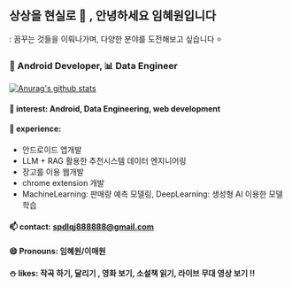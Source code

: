 ## 상상을 현실로 🐬 , 안녕하세요 임혜원입니다

: 꿈꾸는 것들을 이뤄나가며, 다양한 분야를 도전해보고 싶습니다 ⭐️

### 🤖 Android Developer, 📊 Data Engineer
  
[![Anurag's github stats](https://github-readme-stats.vercel.app/api?username=oh-bom)](https://github.com/anuraghazra/github-readme-stats)

#### 🔭 interest: Android, Data Engineering, web development
#### 🦦 experience:
- 안드로이드 앱개발
-  LLM + RAG 활용한 추천시스템 데이터 엔지니어링
-  장고를 이용 웹개발
-  chrome extension 개발
-  MachineLearning: 판매량 예측 모델링, DeepLearning: 생성형 AI 이용한 모델 학습
  
#### 📫 contact: spdlqj888888@gmail.com
#### 😄 Pronouns: 임혜원/이매원
#### ⛄️ likes: 작곡 하기, 달리기 , 영화 보기, 소설책 읽기, 라이브 무대 영상 보기 !!
